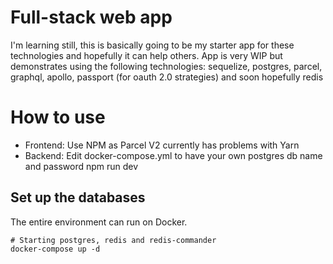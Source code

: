 # Full-stack web app 
I'm learning still, this is basically going to be my starter app for these technologies and hopefully it can help others.
App is very WIP but demonstrates using the following technologies: sequelize, postgres, parcel, graphql, apollo, passport (for oauth 2.0 strategies) and soon hopefully redis

# How to use
- Frontend: Use NPM as Parcel V2 currently has problems with Yarn
- Backend: 
 Edit docker-compose.yml to have your own postgres db name and password
 npm run dev

## Set up the databases

The entire environment can run on Docker.
```
# Starting postgres, redis and redis-commander
docker-compose up -d
```
